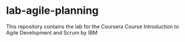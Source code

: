 # lab-agile-planning
This repository contains the lab for the Coursera Course Introduction to Agile Development and Scrum by IBM
